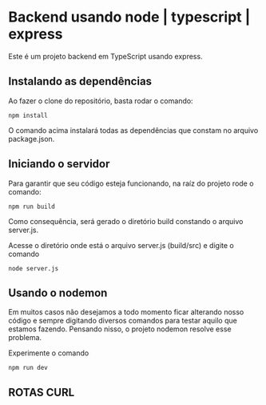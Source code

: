 # Backend usando node | typescript | express

Este é um projeto backend em TypeScript usando express.

## Instalando as dependências

Ao fazer o clone do repositório, basta rodar o comando: 

```
npm install
```
O comando acima instalará todas as dependências que constam no arquivo package.json.

## Iniciando o servidor

Para garantir que seu código esteja funcionando, na raíz do projeto rode o comando: 

```
npm run build
```
Como consequência, será gerado o diretório build constando o arquivo server.js. 

Acesse o diretório onde está o arquivo server.js (build/src) e digite o comando
```
node server.js
```

## Usando o nodemon

Em muitos casos não desejamos a todo momento ficar alterando nosso código e sempre digitando diversos comandos para testar aquilo que estamos fazendo. Pensando nisso, o projeto nodemon resolve esse problema. 

Experimente o comando

```
npm run dev
```

## ROTAS CURL


